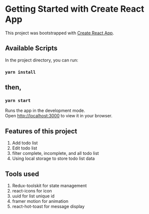 # Getting Started with Create React App

This project was bootstrapped with [Create React App](https://github.com/facebook/create-react-app).

## Available Scripts

In the project directory, you can run:

### `yarn install`

## then,

### `yarn start`

Runs the app in the development mode.\
Open [http://localhost:3000](http://localhost:3000) to view it in your browser.

## Features of this project

1.  Add todo list
2.  Edit todo list
3.  filter complete, incomplete, and all todo list
4.  Using local storage to store todo list data

## Tools used

1.  Redux-toolskit for state management
2.  react-icons for icon
3.  uuid for list unique id
4.  framer motion for animation
5.  react-hot-toast for message display
